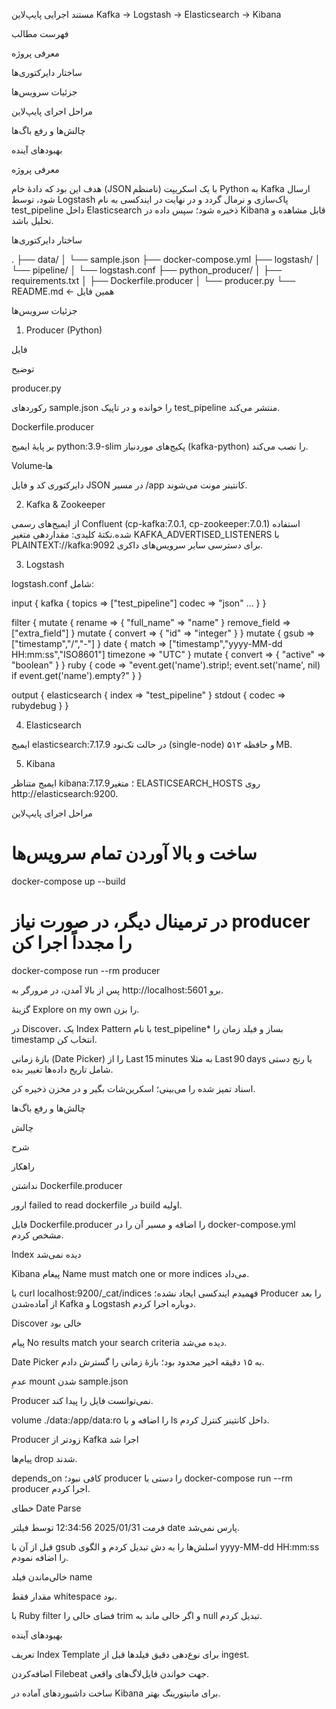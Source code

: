 مستند اجرایی پایپ‌لاین Kafka → Logstash → Elasticsearch → Kibana

فهرست مطالب

معرفی پروژه

ساختار دایرکتوری‌ها

جزئیات سرویس‌ها

مراحل اجرای پایپ‌لاین

چالش‌ها و رفع باگ‌ها

بهبودهای آینده

معرفی پروژه

هدف این بود که دادهٔ خام (JSON نامنظم) با یک اسکریپت Python به Kafka ارسال شود، توسط Logstash پاک‌سازی و نرمال گردد و در نهایت در ایندکسی به نام test_pipeline داخل Elasticsearch ذخیره شود؛ سپس داده در Kibana قابل مشاهده و تحلیل باشد.

ساختار دایرکتوری‌ها

.
├── data/
│   └── sample.json
├── docker-compose.yml
├── logstash/
│   └── pipeline/
│       └── logstash.conf
├── python_producer/
│   ├── requirements.txt
│   ├── Dockerfile.producer
│   └── producer.py
└── README.md   ← همین فایل

جزئیات سرویس‌ها

1. Producer (Python)

فایل

توضیح

producer.py

رکوردهای sample.json را خوانده و در تاپیک test_pipeline منتشر می‌کند.

Dockerfile.producer

بر پایهٔ ‌ایمیج python:3.9-slim پکیج‌های موردنیاز (kafka-python) را نصب می‌کند.

Volume‑ها

دایرکتوری کد و فایل JSON در مسیر /app کانتینر مونت می‌شوند.

2. Kafka & Zookeeper

از ایمیج‌های رسمی Confluent (cp-kafka:7.0.1, cp-zookeeper:7.0.1) استفاده شده.نکتهٔ کلیدی: مقداردهی متغیر KAFKA_ADVERTISED_LISTENERS با PLAINTEXT://kafka:9092 برای دسترسی سایر سرویس‌های داکری.

3. Logstash

logstash.conf شامل:

input { kafka { topics => ["test_pipeline"] codec => "json" ... } }

filter {
  mutate { rename => { "full_name" => "name" } remove_field => ["extra_field"] }
  mutate { convert => { "id" => "integer" } }
  mutate { gsub => ["timestamp","/","-"] }
  date   { match => ["timestamp","yyyy-MM-dd HH:mm:ss","ISO8601"] timezone => "UTC" }
  mutate { convert => { "active" => "boolean" } }
  ruby   { code => "event.get('name').strip!; event.set('name', nil) if event.get('name').empty?" }
}

output { elasticsearch { index => "test_pipeline" } stdout { codec => rubydebug } }

4. Elasticsearch

ایمیج elasticsearch:7.17.9 در حالت تک‌نود (single-node) و حافظه ۵۱۲ MB.

5. Kibana

ایمیج متناظر kibana:7.17.9؛ متغیر ELASTICSEARCH_HOSTS روی http://elasticsearch:9200.

مراحل اجرای پایپ‌لاین

# ساخت و بالا آوردن تمام سرویس‌ها
docker-compose up --build

# در ترمینال دیگر، در صورت نیاز producer را مجدداً اجرا کن
docker-compose run --rm producer

پس از بالا آمدن، در مرورگر به http://localhost:5601 برو.

گزینهٔ Explore on my own را بزن.

در Discover، یک Index Pattern با نام test_pipeline* بساز و فیلد زمان را timestamp انتخاب کن.

بازهٔ زمانی (Date Picker) را از Last 15 minutes به مثلا Last 90 days یا رنج دستی شامل تاریخ داده‌ها تغییر بده.

اسناد تمیز شده را می‌بینی؛ اسکرین‌شات بگیر و در مخزن ذخیره کن.

چالش‌ها و رفع باگ‌ها

چالش

شرح

راهکار

نداشتن Dockerfile.producer

ارور failed to read dockerfile در build اولیه.

فایل Dockerfile.producer را اضافه و مسیر آن را در docker-compose.yml مشخص کردم.

Index دیده نمی‌شد

Kibana پیغام Name must match one or more indices می‌داد.

با curl localhost:9200/_cat/indices فهمیدم ایندکسی ایجاد نشده؛ Producer را بعد از آماده‌شدن Kafka و Logstash دوباره اجرا کردم.

Discover خالی بود

پیام No results match your search criteria دیده می‌شد.

Date Picker به ۱۵ دقیقه اخیر محدود بود؛ بازهٔ زمانی را گسترش دادم.

عدمِ mount شدن sample.json

Producer نمی‌توانست فایل را پیدا کند.

volume ./data:/app/data:ro را اضافه و با ls داخل کانتینر کنترل کردم.

Producer زودتر از Kafka اجرا شد

پیام‌ها drop شدند.

depends_on کافی نبود؛ producer را دستی با docker-compose run --rm producer اجرا کردم.

خطای Date Parse

فرمت 2025/01/31 12:34:56 توسط فیلتر date پارس نمی‌شد.

قبل از آن با gsub اسلش‌ها را به دش تبدیل کردم و الگوی yyyy-MM-dd HH:mm:ss را اضافه نمودم.

خالی‌ماندن فیلد name

مقدار فقط whitespace بود.

با Ruby filter فضای خالی را trim و اگر خالی ماند به null تبدیل کردم.

بهبودهای آینده

تعریف Index Template برای نوع‌دهی دقیق فیلدها قبل از ingest.

اضافه‌کردن Filebeat جهت خواندن فایل‌لاگ‌های واقعی.

ساخت داشبوردهای آماده در Kibana برای مانیتورینگ بهتر.


